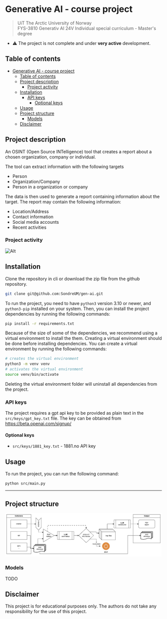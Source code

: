 # Generative AI - course project

> UiT The Arctic University of Norway\
> FYS-3810 Generativ AI 24V Individual special curriculum - Master's degree

- ⚠️ The project is not complete and under **very active** development.

## Table of contents

- [Generative AI - course project](#generative-ai---course-project)
  - [Table of contents](#table-of-contents)
  - [Project description](#project-description)
    - [Project activity](#project-activity)
  - [Installation](#installation)
    - [API keys](#api-keys)
      - [Optional keys](#optional-keys)
  - [Usage](#usage)
  - [Project structure](#project-structure)
    - [Models](#models)
  - [Disclaimer](#disclaimer)

## Project description

An OSINT (Open Source INTelligence) tool that creates a report about  a chosen organization, company or individual.

The tool can extract information with the following targets

- Person
- Organization/Company
- Person in a organization or company

The data is then used to generate a report containing information about the target.
The report may contain the following information:

- Location/Address
- Contact information
- Social media accounts
- Recent activities

### Project activity

![Alt](https://repobeats.axiom.co/api/embed/b16fb7d94a73f0f71a96f0dd343a6c7cf0ea409f.svg "Repobeats analytics image")

## Installation

Clone the repository in cli or download the zip file from the github repository.

```bash
git clone git@github.com:SondreUM/gen-ai.git
```

To run the project, you need to have `python3` version 3.10 or newer, and `python3-pip` installed on your system.
Then, you can install the project dependencies by running the following commands:

```bash
pip install -r requirements.txt
```

Because of the size of some of the dependencies, we recommend using a virtual environment to install the them.
Creating a virtual environment should be done before installing dependencies.
You can create a virtual environment by running the following commands:

```bash
# creates the virtual environment
python3 -m venv venv
# activates the virtual environment
source venv/bin/activate
```

Deleting the virtual environment folder will uninstall all dependencies from the project.

### API keys

The project requires a gpt api key to be provided as plain text in the `src/keys/gpt_key.txt` file.
The key can be obtained from <https://beta.openai.com/signup/>

#### Optional keys

- `src/keys/1881_key.txt` - 1881.no API key

## Usage

To run the project, you can run the following command:

```bash
python src/main.py
```

---

## Project structure

![UML diagram](docs/img/uml_bck.png "UML diagram")

### Models

TODO

## Disclaimer

This project is for educational purposes only. The authors do not take any responsibility for the use of this project.
